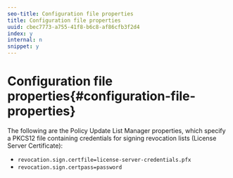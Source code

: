 ```yaml
---
seo-title: Configuration file properties
title: Configuration file properties
uuid: cbec7773-a755-41f8-b6c8-af86cfb3f2d4
index: y
internal: n
snippet: y
---
```


# Configuration file properties{#configuration-file-properties}

The following are the Policy Update List Manager properties, which specify a PKCS12 file containing credentials for signing revocation lists (License Server Certificate):

* `revocation.sign.certfile=license-server-credentials.pfx` 
* `revocation.sign.certpass=password`

